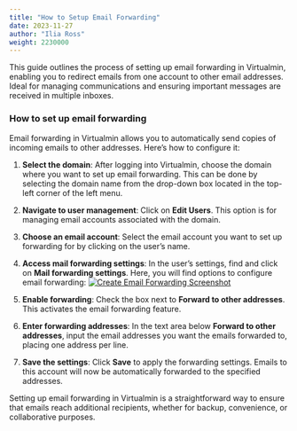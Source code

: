 ```yaml
---
title: "How to Setup Email Forwarding"
date: 2023-11-27
author: "Ilia Ross"
weight: 2230000
---
```

This guide outlines the process of setting up email forwarding in Virtualmin, enabling you to redirect emails from one account to other email addresses. Ideal for managing communications and ensuring important messages are received in multiple inboxes.

### How to set up email forwarding

Email forwarding in Virtualmin allows you to automatically send copies of incoming emails to other addresses. Here’s how to configure it:

1. **Select the domain**: After logging into Virtualmin, choose the domain where you want to set up email forwarding. This can be done by selecting the domain name from the drop-down box located in the top-left corner of the left menu.

2. **Navigate to user management**: Click on **Edit Users**. This option is for managing email accounts associated with the domain.

3. **Choose an email account**: Select the email account you want to set up forwarding for by clicking on the user’s name.

4. **Access mail forwarding settings**: In the user’s settings, find and click on **Mail forwarding settings**. Here, you will find options to configure email forwarding:
    [![](/images/docs/screenshots/light/create-user-email-forwarding.png "Create Email Forwarding Screenshot")](/images/docs/screenshots/light/create-user-email-forwarding.png)

5. **Enable forwarding**: Check the box next to **Forward to other addresses**. This activates the email forwarding feature.

6. **Enter forwarding addresses**: In the text area below **Forward to other addresses**, input the email addresses you want the emails forwarded to, placing one address per line.

7. **Save the settings**: Click **Save** to apply the forwarding settings. Emails to this account will now be automatically forwarded to the specified addresses.

Setting up email forwarding in Virtualmin is a straightforward way to ensure that emails reach additional recipients, whether for backup, convenience, or collaborative purposes.

